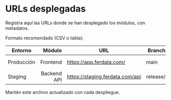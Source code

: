 # URLs desplegadas

Registra aquí las URLs donde se han desplegado los módulos, con metadatos.

Formato recomendado (CSV o tabla):

| Entorno | Módulo | URL | Branch/Tag | Commit | Fecha | Responsable |
|---|---:|---|---|---|---|---|
| Producción | Frontend | https://app.ferdata.com/ | main | abc123 | 2025-09-01 | Juan Pérez |
| Staging | Backend API | https://staging.ferdata.com/api | release/1.0.0 | def456 | 2025-08-30 | Equipo Dev |

Mantén este archivo actualizado con cada despliegue.
